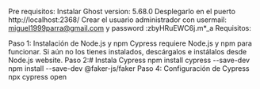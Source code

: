 
Pre requisitos:
Instalar Ghost version: 5.68.0
Desplegarlo en el puerto http://localhost:2368/
Crear el usuario administrador con usermail: miguel1999parra@gmail.com y password :zbyHRuEWC6j.m*_a
Requisitos:

Paso 1: Instalación de Node.js y npm
Cypress requiere Node.js y npm para funcionar. Si aún no los tienes instalados, descárgalos e instálalos desde Node.js website.
Paso 2:# Instala Cypress
npm install cypress --save-dev
npm install --save-dev @faker-js/faker
Paso 4: Configuración de Cypress
npx cypress open

